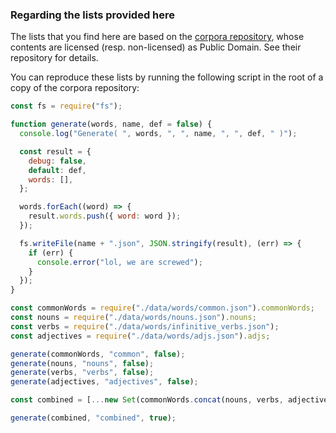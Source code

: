 ### Regarding the lists provided here

The lists that you find here are based on the [corpora repository](https://github.com/dariusk/corpora/tree/f742381fdcc8ee5f0d187752e2a3e27093881202), whose contents are licensed (resp. non-licensed) as Public Domain. See their repository for details.

You can reproduce these lists by running the following script in the root of a copy of the corpora repository: 

```javascript
const fs = require("fs");

function generate(words, name, def = false) {
  console.log("Generate( ", words, ", ", name, ", ", def, " )");

  const result = {
    debug: false,
    default: def,
    words: [],
  };

  words.forEach((word) => {
    result.words.push({ word: word });
  });

  fs.writeFile(name + ".json", JSON.stringify(result), (err) => {
    if (err) {
      console.error("lol, we are screwed");
    }
  });
}

const commonWords = require("./data/words/common.json").commonWords;
const nouns = require("./data/words/nouns.json").nouns;
const verbs = require("./data/words/infinitive_verbs.json");
const adjectives = require("./data/words/adjs.json").adjs;

generate(commonWords, "common", false);
generate(nouns, "nouns", false);
generate(verbs, "verbs", false);
generate(adjectives, "adjectives", false);

const combined = [...new Set(commonWords.concat(nouns, verbs, adjectives))];

generate(combined, "combined", true);
```

